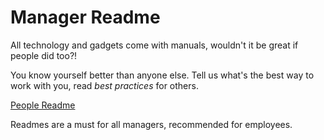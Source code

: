 # Manager Readme

All technology and gadgets come with manuals, wouldn't it be great if people did too?!

You know yourself better than anyone else. Tell us what's the best way to work with you, read *best practices* for others.

[People Readme](https://managerreadme.com/company/relove)

Readmes are a must for all managers, recommended for employees.
